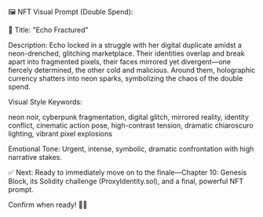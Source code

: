 🖼️ NFT Visual Prompt (Double Spend):

🎨 Title: "Echo Fractured"

Description: Echo locked in a struggle with her digital duplicate amidst a neon-drenched, glitching marketplace. Their identities overlap and break apart into fragmented pixels, their faces mirrored yet divergent—one fiercely determined, the other cold and malicious. Around them, holographic currency shatters into neon sparks, symbolizing the chaos of the double spend.

Visual Style Keywords:



neon noir, cyberpunk fragmentation, digital glitch, mirrored reality, identity conflict, cinematic action pose, high-contrast tension, dramatic chiaroscuro lighting, vibrant pixel explosions

Emotional Tone: Urgent, intense, symbolic, dramatic confrontation with high narrative stakes.

✅ Next: Ready to immediately move on to the finale—Chapter 10: Genesis Block, its Solidity challenge (ProxyIdentity.sol), and a final, powerful NFT prompt.

Confirm when ready! 🚀✨
